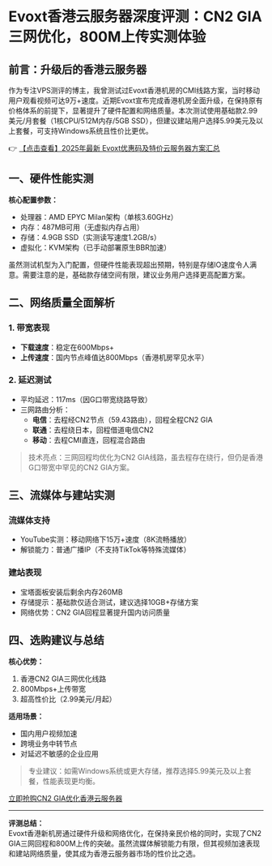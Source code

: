 # Evoxt香港云服务器深度评测：CN2 GIA三网优化，800M上传实测体验

## 前言：升级后的香港云服务器

作为专注VPS测评的博主，我曾测试过Evoxt香港机房的CMI线路方案，当时移动用户观看视频可达9万+速度。近期Evoxt宣布完成香港机房全面升级，在保持原有价格体系的前提下，显著提升了硬件配置和网络质量。本次测试使用基础款2.99美元/月套餐（1核CPU/512M内存/5GB SSD），但建议建站用户选择5.99美元及以上套餐，可支持Windows系统且性价比更优。

👉 [【点击查看】2025年最新 Evoxt优惠码及特价云服务器方案汇总](https://bit.ly/evoxt)

## 一、硬件性能实测

**核心配置参数：**
- 处理器：AMD EPYC Milan架构（单核3.60GHz）
- 内存：487MB可用（无虚拟内存占用）
- 存储：4.9GB SSD（实测读写速度1.2GB/s）
- 虚拟化：KVM架构（已手动部署原生BBR加速）

虽然测试机型为入门配置，但硬件性能表现超出预期，特别是存储IO速度令人满意。需要注意的是，基础款存储空间有限，建议业务用户选择更高配置方案。

## 二、网络质量全面解析

### 1. 带宽表现
- **下载速度**：稳定在600Mbps+
- **上传速度**：国内节点峰值达800Mbps（香港机房罕见水平）

### 2. 延迟测试
- 平均延迟：117ms（因G口带宽绕路导致）
- 三网路由分析：
  - **电信**：去程经CN2节点（59.43路由），回程全程CN2 GIA
  - **联通**：去程绕日本，回程借道电信CN2
  - **移动**：去程CMI直连，回程混合路由

> 技术亮点：三网回程均优化为CN2 GIA线路，虽去程存在绕行，但仍是香港G口带宽中罕见的CN2 GIA方案。

## 三、流媒体与建站实测

### 流媒体支持
- YouTube实测：移动网络下15万+速度（8K流畅播放）
- 解锁能力：普通广播IP（不支持TikTok等特殊流媒体）

### 建站表现
- 宝塔面板安装后剩余内存260MB
- 存储提示：基础款仅适合测试，建议选择10GB+存储方案
- 网络优势：CN2 GIA回程显著提升国内访问质量

## 四、选购建议与总结

**核心优势：**
1. 香港CN2 GIA三网优化线路
2. 800Mbps+上传带宽
3. 超高性价比（2.99美元/月起）

**适用场景：**
- 国内用户视频加速
- 跨境业务中转节点
- 对延迟不敏感的企业应用

> 专业建议：如需Windows系统或更大存储，推荐选择5.99美元及以上套餐，性能表现更均衡。

[立即抢购CN2 GIA优化香港云服务器](https://bit.ly/evoxt)

---

**评测总结：**  
Evoxt香港新机房通过硬件升级和网络优化，在保持亲民价格的同时，实现了CN2 GIA三网回程和800M上传的突破。虽然流媒体解锁能力有限，但其视频加速表现和建站网络质量，使其成为香港云服务器市场的性价比之选。